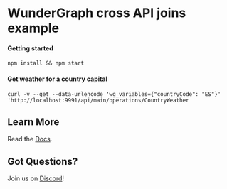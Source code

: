 # WunderGraph cross API joins example

#### Getting started

```shell
npm install && npm start
```

#### Get weather for a country capital

```shell
curl -v --get --data-urlencode 'wg_variables={"countryCode": "ES"}' 'http://localhost:9991/api/main/operations/CountryWeather
```

## Learn More

Read the [Docs](https://wundergraph.com/docs).

## Got Questions?

Join us on [Discord](https://wundergraph.com/discord)!

